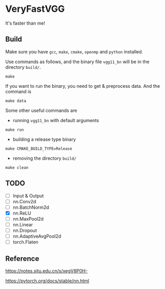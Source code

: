 # VeryFastVGG

It's faster than me!

## Build

Make sure you have `gcc`, `make`, `cmake`, `openmp` and `python` installed.

Use commands as follows, and the binary file `vgg11_bn` will be in the directory `build/`.

```shell
make
```

If you want to run the binary, you need to get & preprocess data. And the command is

```shell
make data
```

Some other useful commands are
- running `vgg11_bn` with default arguments
```shell
make run
```
- building a release type binary
```shell
make CMAKE_BUILD_TYPE=Release
```
- removing the directory `build/`
```shell
make clean
```

## TODO
- [ ] Input & Output
- [ ] nn.Conv2d
- [ ] nn.BatchNorm2d
- [x] nn.ReLU
- [ ] nn.MaxPool2d
- [ ] nn.Linear
- [ ] nn.Dropout
- [ ] nn.AdaptiveAvgPool2d
- [ ] torch.Flaten

## Reference

https://notes.sjtu.edu.cn/s/xegV8P0H-

https://pytorch.org/docs/stable/nn.html
